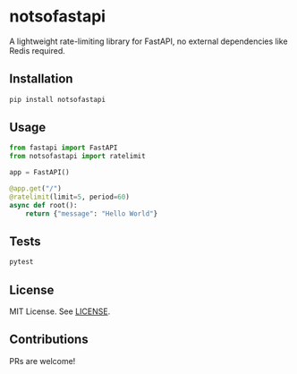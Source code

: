 # notsofastapi

A lightweight rate-limiting library for FastAPI, no external dependencies like Redis required.

## Installation

```bash
pip install notsofastapi
```

## Usage

```python
from fastapi import FastAPI
from notsofastapi import ratelimit

app = FastAPI()

@app.get("/")
@ratelimit(limit=5, period=60)
async def root():
    return {"message": "Hello World"}
```

## Tests

```bash
pytest
```

## License

MIT License. See [LICENSE](LICENSE).

## Contributions

PRs are welcome!